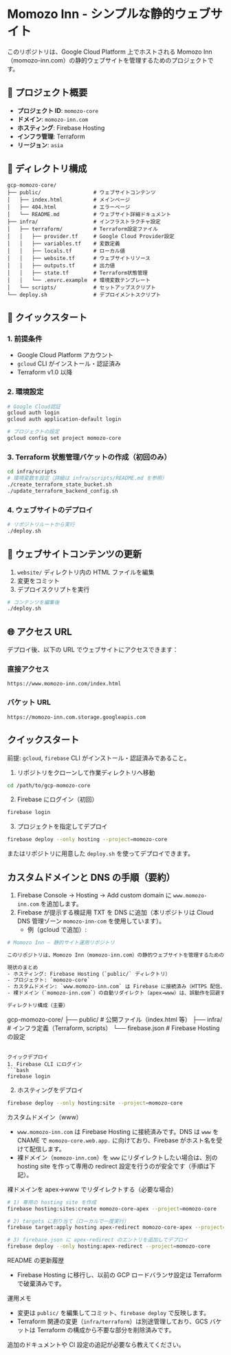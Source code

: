 # Momozo Inn - シンプルな静的ウェブサイト

このリポジトリは、Google Cloud Platform 上でホストされる Momozo Inn（momozo-inn.com）の静的ウェブサイトを管理するためのプロジェクトです。

## 🌟 プロジェクト概要

- **プロジェクト ID**: `momozo-core`
- **ドメイン**: `momozo-inn.com`
- **ホスティング**: Firebase Hosting
- **インフラ管理**: Terraform
- **リージョン**: `asia`

## 📁 ディレクトリ構成

```
gcp-momozo-core/
├── public/                 # ウェブサイトコンテンツ
│   ├── index.html          # メインページ
│   ├── 404.html            # エラーページ
│   └── README.md           # ウェブサイト詳細ドキュメント
├── infra/                  # インフラストラクチャ設定
│   ├── terraform/          # Terraform設定ファイル
│   │   ├── provider.tf     # Google Cloud Provider設定
│   │   ├── variables.tf    # 変数定義
│   │   ├── locals.tf       # ローカル値
│   │   ├── website.tf      # ウェブサイトリソース
│   │   ├── outputs.tf      # 出力値
│   │   ├── state.tf        # Terraform状態管理
│   │   └── .envrc.example  # 環境変数テンプレート
│   └── scripts/            # セットアップスクリプト
└── deploy.sh               # デプロイメントスクリプト
```

## 🚀 クイックスタート

### 1. 前提条件

- Google Cloud Platform アカウント
- `gcloud` CLI がインストール・認証済み
- Terraform v1.0 以降

### 2. 環境設定

```bash
# Google Cloud認証
gcloud auth login
gcloud auth application-default login

# プロジェクトの設定
gcloud config set project momozo-core
```

### 3. Terraform 状態管理バケットの作成（初回のみ）

```bash
cd infra/scripts
# 環境変数を設定（詳細は infra/scripts/README.md を参照）
./create_terraform_state_bucket.sh
./update_terraform_backend_config.sh
```

### 4. ウェブサイトのデプロイ

```bash
# リポジトリルートから実行
./deploy.sh
```

## 🎨 ウェブサイトコンテンツの更新

1. `website/` ディレクトリ内の HTML ファイルを編集
2. 変更をコミット
3. デプロイスクリプトを実行

```bash
# コンテンツを編集後
./deploy.sh
```

## 🌐 アクセス URL

デプロイ後、以下の URL でウェブサイトにアクセスできます：

### 直接アクセス

```text
https://www.momozo-inn.com/index.html
```

### バケット URL

```
https://momozo-inn.com.storage.googleapis.com
```

## クイックスタート

前提: `gcloud`, `firebase` CLI がインストール・認証済みであること。

1. リポジトリをクローンして作業ディレクトリへ移動

```bash
cd /path/to/gcp-momozo-core
```

2. Firebase にログイン（初回）

```bash
firebase login
```

3. プロジェクトを指定してデプロイ

```bash
firebase deploy --only hosting --project=momozo-core
```

またはリポジトリに用意した `deploy.sh` を使ってデプロイできます。

## カスタムドメインと DNS の手順（要約）

1. Firebase Console → Hosting → Add custom domain に `www.momozo-inn.com` を追加します。
2. Firebase が提示する検証用 TXT を DNS に追加（本リポジトリは Cloud DNS 管理ゾーン `momozo-inn-com` を使用しています）。
   - 例（gcloud で追加）:

```bash
# Momozo Inn — 静的サイト運用リポジトリ

このリポジトリは、Momozo Inn（momozo-inn.com）の静的ウェブサイトを管理するためのソースです。

現状のまとめ
- ホスティング: Firebase Hosting（`public/` ディレクトリ）
- プロジェクト: `momozo-core`
- カスタムドメイン: `www.momozo-inn.com` は Firebase に接続済み（HTTPS 配信、アドレスバーは `www.momozo-inn.com` のまま表示されます）
- 裸ドメイン（`momozo-inn.com`）の自動リダイレクト（apex→www）は、誤動作を回避するため一旦無効化しています（必要なら専用の hosting site で再構成します）

ディレクトリ構成（主要）
```

gcp-momozo-core/
├── public/ # 公開ファイル（index.html 等）
├── infra/ # インフラ定義（Terraform, scripts）
└── firebase.json # Firebase Hosting の設定

````

クイックデプロイ
1. Firebase CLI にログイン
```bash
firebase login
````

2. ホスティングをデプロイ

```bash
firebase deploy --only hosting:site --project=momozo-core
```

カスタムドメイン（www）

- `www.momozo-inn.com` は Firebase Hosting に接続済みです。DNS は `www` を CNAME で `momozo-core.web.app.` に向けており、Firebase がホスト名を受けて配信します。
- 裸ドメイン（`momozo-inn.com`）を `www` にリダイレクトしたい場合は、別の hosting site を作って専用の redirect 設定を行うのが安全です（手順は下記）。

裸ドメインを apex→www でリダイレクトする（必要な場合）

```bash
# 1) 専用の hosting site を作成
firebase hosting:sites:create momozo-core-apex --project=momozo-core

# 2) targets に割り当て（ローカルで一度実行）
firebase target:apply hosting apex-redirect momozo-core-apex --project=momozo-core

# 3) firebase.json に apex-redirect のエントリを追加してデプロイ
firebase deploy --only hosting:apex-redirect --project=momozo-core
```

README の更新履歴

- Firebase Hosting に移行し、以前の GCP ロードバランサ設定は Terraform で破棄済みです。

運用メモ

- 変更は `public/` を編集してコミット、`firebase deploy` で反映します。
- Terraform 関連の変更（`infra/terraform`）は別途管理しており、GCS バケットは Terraform の構成から不要な部分を削除済みです。

追加のドキュメントや CI 設定の追記が必要なら教えてください。

```

```
